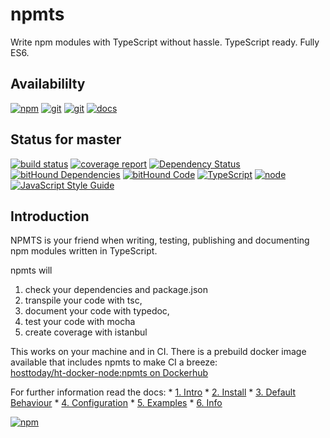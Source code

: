# npmts
Write npm modules with TypeScript without hassle. TypeScript ready. Fully ES6.

## Availabililty
[![npm](https://push.rocks/assets/repo-button-npm.svg)](https://www.npmjs.com/package/npmts)
[![git](https://push.rocks/assets/repo-button-git.svg)](https://gitlab.com/pushrocks/npmts)
[![git](https://push.rocks/assets/repo-button-mirror.svg)](https://github.com/pushrocks/npmts)
[![docs](https://push.rocks/assets/repo-button-docs.svg)](https://pushrocks.gitlab.io/npmts/gitbook)

## Status for master
[![build status](https://gitlab.com/pushrocks/npmts/badges/master/build.svg)](https://gitlab.com/pushrocks/npmts/commits/master)
[![coverage report](https://gitlab.com/pushrocks/npmts/badges/master/coverage.svg)](https://gitlab.com/pushrocks/npmts/commits/master)
[![Dependency Status](https://david-dm.org/pushrocks/npmts.svg)](https://david-dm.org/pushrocks/npmts)
[![bitHound Dependencies](https://www.bithound.io/github/pushrocks/npmts/badges/dependencies.svg)](https://www.bithound.io/github/pushrocks/npmts/master/dependencies/npm)
[![bitHound Code](https://www.bithound.io/github/pushrocks/npmts/badges/code.svg)](https://www.bithound.io/github/pushrocks/npmts)
[![TypeScript](https://img.shields.io/badge/TypeScript-2.x-blue.svg)](https://nodejs.org/dist/latest-v6.x/docs/api/)
[![node](https://img.shields.io/badge/node->=%206.x.x-blue.svg)](https://nodejs.org/dist/latest-v6.x/docs/api/)
[![JavaScript Style Guide](https://img.shields.io/badge/code%20style-standard-brightgreen.svg)](http://standardjs.com/)

## Introduction
NPMTS is your friend when writing, testing, publishing and documenting npm modules written in TypeScript.

npmts will
    
1. check your dependencies and package.json
1. transpile your code with tsc,
1. document your code with typedoc,
1. test your code with mocha
1. create coverage with istanbul

This works on your machine and in CI. There is a prebuild docker image available that includes npmts to make CI a breeze:  
[hosttoday/ht-docker-node:npmts on Dockerhub](https://hub.docker.com/r/hosttoday/ht-docker-node/)

For further information read the docs:
    * [1. Intro](https://pushrocks.gitlab.io/npmts/gitbook/index.md)
    * [2. Install](https://pushrocks.gitlab.io/npmts/gitbook/install.md)
    * [3. Default Behaviour](https://pushrocks.gitlab.io/npmts/gitbook/default.md)
    * [4. Configuration](https://pushrocks.gitlab.io/npmts/gitbook/config.md)
    * [5. Examples](https://pushrocks.gitlab.io/npmts/gitbook/examples.md)
    * [6. Info](https://pushrocks.gitlab.io/npmts/gitbook/info.md) 

[![npm](https://push.rocks/assets/repo-header.svg)](https://push.rocks)
